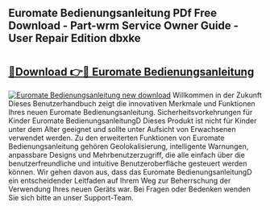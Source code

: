 ## Euromate Bedienungsanleitung PDf Free Download - Part-wrm Service Owner Guide - User Repair Edition dbxke

# <h2><a href="http://df2h4e.blite.top/?on=Euromate+Bedienungsanleitung">🔗Download 👉🔴 Euromate Bedienungsanleitung</a></h2>

[![Euromate Bedienungsanleitung new download](https://i.imgur.com/lujVjoI.png)](http://df2h4e.blite.top/?on=Euromate+Bedienungsanleitung)
Willkommen in der Zukunft Dieses Benutzerhandbuch zeigt die innovativen Merkmale und Funktionen Ihres neuen Euromate Bedienungsanleitung. Sicherheitsvorkehrungen für Kinder Euromate BedienungsanleitungD Dieses Produkt ist nicht für Kinder unter dem Alter geeignet und sollte unter Aufsicht von Erwachsenen verwendet werden. Zu den erweiterten Funktionen von Euromate Bedienungsanleitung gehören Geolokalisierung, intelligente Warnungen, anpassbare Designs und Mehrbenutzerzugriff, die alle einfach über die benutzerfreundliche und intuitive Benutzeroberfläche gesteuert werden können. Wir gehen davon aus, dass das Euromate BedienungsanleitungD ein entscheidender Leitfaden auf Ihrem Weg zur Beherrschung der Verwendung Ihres neuen Geräts war. Bei Fragen oder Bedenken wenden Sie sich bitte an unser Support-Team.
